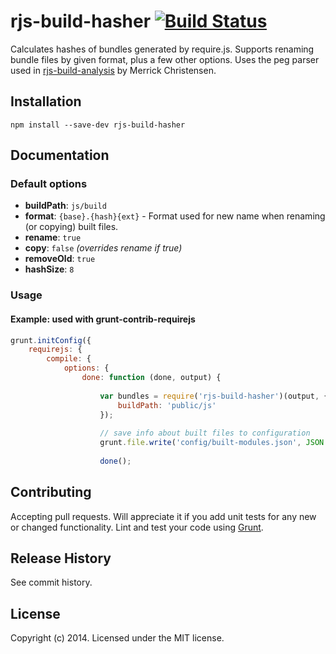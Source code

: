 # rjs-build-hasher [![Build Status](https://secure.travis-ci.org/monsendag/rjs-build-hasher.png?branch=master)](http://travis-ci.org/monsendag/rjs-build-hasher)

Calculates hashes of bundles generated by require.js. Supports renaming bundle files by given format, plus a few other options. Uses the peg parser used in [rjs-build-analysis](https://github.com/iammerrick/rjs-build-analysis) by Merrick Christensen.

## Installation

	npm install --save-dev rjs-build-hasher

## Documentation

### Default options

* **buildPath**:  `js/build`
* **format**: `{base}.{hash}{ext}` - Format used for new name when renaming (or copying) built files.
* **rename**: `true`
* **copy**: `false` *(overrides rename if true)*
* **removeOld**: `true`
* **hashSize**: `8`


### Usage

#### Example: used with grunt-contrib-requirejs

```javascript
grunt.initConfig({
	requirejs: {
		compile: {
			options: {		
				done: function (done, output) {
				
					var bundles = require('rjs-build-hasher')(output, {
						buildPath: 'public/js'
					});
					
					// save info about built files to configuration
					grunt.file.write('config/built-modules.json', JSON.stringify(bundles, null, 2));
					
					done();

```

## Contributing
Accepting pull requests. Will appreciate it if you add unit tests for any new or changed functionality. Lint and test your code using [Grunt](http://gruntjs.com/).

## Release History
See commit history.

## License
Copyright (c) 2014. Licensed under the MIT license.
